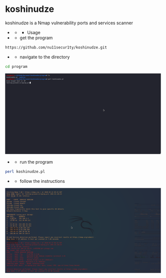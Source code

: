 # koshinudze
koshinudze is a Nmap vulnerability ports and services scanner

- - - Usage

- - get the program
```bash
https://github.com/nu11secur1ty/koshinudze.git
```
- - navigate to the directory
```bash
cd program
```
![](https://github.com/nu11secur1ty/koshinudze/blob/master/shots/1.png)


- - run the program
```bash
perl koshinudze.pl
```
- - follow the instructions

![](https://github.com/nu11secur1ty/koshinudze/blob/master/shots/2.png)



